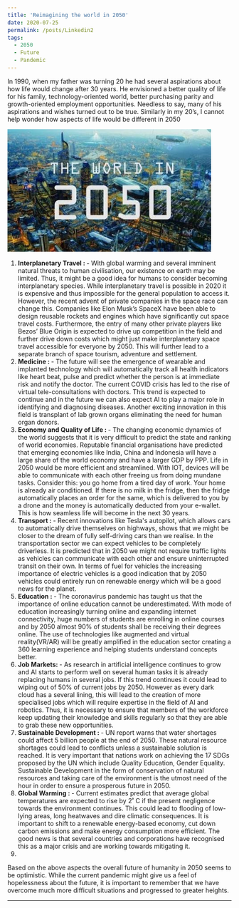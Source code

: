 ```yaml
---
title: 'Reimagining the world in 2050'
date: 2020-07-25
permalink: /posts/Linkedin2
tags:
  - 2050
  - Future
  - Pandemic
---
```


 In 1990, when my father was turning 20 he had several aspirations about how life would change after 30 years. He envisioned a better quality of life for his family, technology-oriented world, better purchasing parity and growth-oriented employment opportunities. Needless to say, many of his aspirations and wishes turned out to be true. Similarly in my 20’s, I cannot help wonder how aspects of life would be different in 2050

<img title="The world in 2050" src="/images/1595672240848.jpg">

<ol>
  <li> <b> Interplanetary Travel : </b> - With global warming and several imminent natural threats to human civilisation, our existence on earth may be limited. Thus, it might be a good idea for humans to consider becoming interplanetary species. While interplanetary travel is possible in 2020 it is expensive and thus impossible for the general population to access it. However, the recent advent of private companies in the space race can change this. Companies like Elon Musk’s SpaceX have been able to design reusable rockets and engines which have significantly cut space travel costs. Furthermore, the entry of many other private players like Bezos’ Blue Origin is expected to drive up competition in the field and further drive down costs which might just make interplanetary space travel accessible for everyone by 2050. This will further lead to a separate branch of space tourism, adventure and settlement.  </li>
  <li> <b> Medicine : </b> - The future will see the emergence of wearable and implanted technology which will automatically track all health indicators like heart beat, pulse and predict whether the person is at immediate risk and notify the doctor. The current COVID crisis has led to the rise of virtual tele-consultations with doctors. This trend is expected to continue and in the future we can also expect AI to play a major role in identifying and diagnosing diseases. Another exciting innovation in this field is transplant of lab grown organs eliminating the need for human organ donors. </li>
  <li> <b> Economy and Quality of Life : </b> - The changing economic dynamics of the world suggests  that it is very difficult to predict the state and ranking of world economies. Reputable financial organisations have predicted that emerging economies like India, China and Indonesia will have a large share of the world economy and have a larger GDP by PPP. Life in 2050 would be more efficient and streamlined. With IOT, devices will be able to communicate with each other freeing us from doing mundane tasks. Consider this: you go home from a tired day of work. Your home is already air conditioned. If there is no milk in the fridge, then the fridge automatically places an order for the same, which is delivered to you by a drone and the money is automatically deducted from your e-wallet. This is how seamless life will become in the next 30 years.  </li>
  <li> <b> Transport : </b> - Recent innovations like Tesla's autopilot, which allows cars to automatically drive themselves on highways, shows that we might be closer to the dream of fully self-driving cars than we realise. In the transportation sector we can expect vehicles to be completely driverless. It is predicted that in 2050 we might not require traffic lights as vehicles can communicate with each other and ensure uninterrupted transit on their own. In terms of fuel for vehicles the increasing importance of electric vehicles is a good indication that by 2050 vehicles could entirely run on renewable energy which will be a good news for the planet. </li>
  <li> <b> Education : </b> - The coronavirus pandemic has taught us that the importance of online education cannot be underestimated. With mode of education increasingly turning online and expanding internet connectivity, huge numbers of students are enrolling in online courses and by 2050 almost 90% of students shall be receiving their degrees online. The use of technologies like augmented and virtual reality(VR/AR) will be greatly amplified in the education sector creating a 360 learning experience and helping students understand concepts better. </li>
  <li> <b> Job Markets:  </b> - As research in artificial intelligence continues to grow and AI starts to perform well on several human tasks it is already replacing humans in several jobs. If this trend continues it could lead to wiping out of 50% of current jobs by 2050. However as every dark cloud has a several lining, this will lead to the creation of more specialised jobs which will require expertise in the field of AI and robotics. Thus, it is necessary to ensure that members of the workforce keep updating their knowledge and skills regularly so that they are able to grab these new opportunities. </li>
  <li> <b> Sustainable Development : </b> - UN report warns that water shortages could affect 5 billion people at the end of 2050. These natural resource shortages could lead to conflicts unless a sustainable solution is reached. It is very important that nations work on achieving the 17 SDGs proposed by the UN which include Quality Education, Gender Equality. Sustainable Development in the form of conservation of natural resources and taking care of the environment is the utmost need of the hour in order to ensure a prosperous future in 2050.  </li>
  <li> <b> Global Warming : </b> - Current estimates predict that average global temperatures are  expected to rise by 2˚ C if the present negligence towards the environment continues. This could lead to flooding of low-lying areas, long heatwaves and dire climatic consequences. It is important to shift to a renewable energy-based economy, cut down carbon emissions and make energy consumption more efficient. The good news is that several countries and corporations have recognised this as a major crisis and are working towards mitigating it. </li>

  <li> </li>

</ol>

Based on the above aspects the overall future of humanity in 2050 seems to be optimistic. While the current pandemic might give us a feel of hopelessness about the future, it is important to remember that we have overcome much more difficult situations and progressed to greater heights.

---